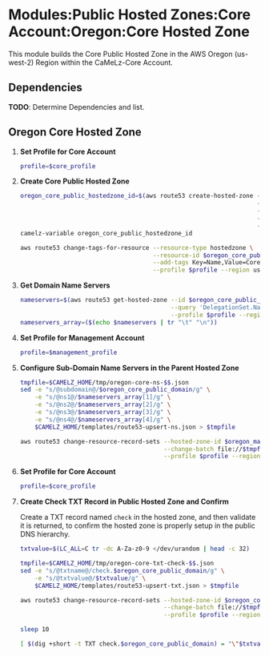 # Modules:Public Hosted Zones:Core Account:Oregon:Core Hosted Zone

This module builds the Core Public Hosted Zone in the AWS Oregon (us-west-2) Region within the
CaMeLz-Core Account.

## Dependencies

**TODO**: Determine Dependencies and list.

## Oregon Core Hosted Zone

1. **Set Profile for Core Account**

    ```bash
    profile=$core_profile
    ```

1. **Create Core Public Hosted Zone**

    ```bash
    oregon_core_public_hostedzone_id=$(aws route53 create-hosted-zone --name $oregon_core_public_domain \
                                                                      --hosted-zone-config Comment="Public Zone for $oregon_core_public_domain",PrivateZone=false \
                                                                      --caller-reference $(date +%s) \
                                                                      --query 'HostedZone.Id' \
                                                                      --profile $profile --region us-east-1 --output text | cut -f3 -d /)
    camelz-variable oregon_core_public_hostedzone_id

    aws route53 change-tags-for-resource --resource-type hostedzone \
                                         --resource-id $oregon_core_public_hostedzone_id \
                                         --add-tags Key=Name,Value=Core-PublicHostedZone Key=Company,Value=CaMeLz Key=Environment,Value=Core \
                                         --profile $profile --region us-east-1 --output text
    ```

1. **Get Domain Name Servers**

    ```bash
    nameservers=$(aws route53 get-hosted-zone --id $oregon_core_public_hostedzone_id \
                                              --query 'DelegationSet.NameServers' \
                                              --profile $profile --region us-east-1 --output text)
    nameservers_array=($(echo $nameservers | tr "\t" "\n"))
    ```

1. **Set Profile for Management Account**

    ```bash
    profile=$management_profile
    ```

1. **Configure Sub-Domain Name Servers in the Parent Hosted Zone**

    ```bash
    tmpfile=$CAMELZ_HOME/tmp/oregon-core-ns-$$.json
    sed -e "s/@subdomain@/$oregon_core_public_domain/g" \
        -e "s/@ns1@/$nameservers_array[1]/g" \
        -e "s/@ns2@/$nameservers_array[2]/g" \
        -e "s/@ns3@/$nameservers_array[3]/g" \
        -e "s/@ns4@/$nameservers_array[4]/g" \
        $CAMELZ_HOME/templates/route53-upsert-ns.json > $tmpfile

    aws route53 change-resource-record-sets --hosted-zone-id $oregon_management_public_hostedzone_id \
                                            --change-batch file://$tmpfile \
                                            --profile $profile --region us-east-1 --output text
    ```

1. **Set Profile for Core Account**

    ```bash
    profile=$core_profile
    ```

1. **Create Check TXT Record in Public Hosted Zone and Confirm**

   Create a TXT record named `check` in the hosted zone, and then validate it is returned, to confirm the hosted zone is
   properly setup in the public DNS hierarchy.

    ```bash
    txtvalue=$(LC_ALL=C tr -dc A-Za-z0-9 </dev/urandom | head -c 32)

    tmpfile=$CAMELZ_HOME/tmp/oregon-core-txt-check-$$.json
    sed -e "s/@txtname@/check.$oregon_core_public_domain/g" \
        -e "s/@txtvalue@/$txtvalue/g" \
        $CAMELZ_HOME/templates/route53-upsert-txt.json > $tmpfile

    aws route53 change-resource-record-sets --hosted-zone-id $oregon_core_public_hostedzone_id \
                                            --change-batch file://$tmpfile \
                                            --profile $profile --region us-east-1 --output text

    sleep 10

    [ $(dig +short -t TXT check.$oregon_core_public_domain) = "\"$txtvalue\"" ] && echo "Check confirmed"
    ```
